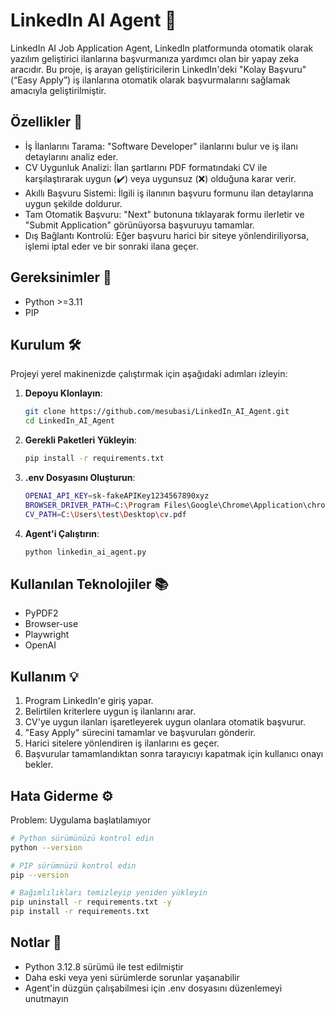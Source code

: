 # LinkedIn AI Agent 🤖

LinkedIn AI Job Application Agent, LinkedIn platformunda otomatik olarak yazılım geliştirici ilanlarına başvurmanıza yardımcı olan bir yapay zeka aracıdır. Bu proje, iş arayan geliştiricilerin LinkedIn'deki "Kolay Başvuru" (“Easy Apply”) iş ilanlarına otomatik olarak başvurmalarını sağlamak amacıyla geliştirilmiştir.

## Özellikler 🚀

- İş İlanlarını Tarama: "Software Developer" ilanlarını bulur ve iş ilanı detaylarını analiz eder.
- CV Uygunluk Analizi: İlan şartlarını PDF formatındaki CV ile karşılaştırarak uygun (✔️) veya uygunsuz (❌) olduğuna karar verir.
- Akıllı Başvuru Sistemi: İlgili iş ilanının başvuru formunu ilan detaylarına uygun şekilde doldurur.
- Tam Otomatik Başvuru: "Next" butonuna tıklayarak formu ilerletir ve "Submit Application" görünüyorsa başvuruyu tamamlar.
- Dış Bağlantı Kontrolü: Eğer başvuru harici bir siteye yönlendiriliyorsa, işlemi iptal eder ve bir sonraki ilana geçer.

## Gereksinimler 🔧

- Python >=3.11
- PIP

## Kurulum 🛠️

Projeyi yerel makinenizde çalıştırmak için aşağıdaki adımları izleyin:

1. **Depoyu Klonlayın**:
   ```bash
   git clone https://github.com/mesubasi/LinkedIn_AI_Agent.git
   cd LinkedIn_AI_Agent
   ```
2. **Gerekli Paketleri Yükleyin**:

   ```bash
   pip install -r requirements.txt
   ```

3. **.env Dosyasını Oluşturun**:

   ```bash
   OPENAI_API_KEY=sk-fakeAPIKey1234567890xyz
   BROWSER_DRIVER_PATH=C:\Program Files\Google\Chrome\Application\chrome.exe
   CV_PATH=C:\Users\test\Desktop\cv.pdf
   ```

4. **Agent'i Çalıştırın**:

   ```bash
   python linkedin_ai_agent.py
   ```

## Kullanılan Teknolojiler 📚

- PyPDF2
- Browser-use
- Playwright
- OpenAI

## Kullanım 💡

1. Program LinkedIn'e giriş yapar.
2. Belirtilen kriterlere uygun iş ilanlarını arar.
3. CV'ye uygun ilanları işaretleyerek uygun olanlara otomatik başvurur.
4. "Easy Apply" sürecini tamamlar ve başvuruları gönderir.
5. Harici sitelere yönlendiren iş ilanlarını es geçer.
6. Başvurular tamamlandıktan sonra tarayıcıyı kapatmak için kullanıcı onayı bekler.

## Hata Giderme ⚙

Problem: Uygulama başlatılamıyor

```bash
# Python sürümünüzü kontrol edin
python --version

# PIP sürümnüzü kontrol edin
pip --version

# Bağımlılıkları temizleyip yeniden yükleyin
pip uninstall -r requirements.txt -y
pip install -r requirements.txt
```

## Notlar 📝

- Python 3.12.8 sürümü ile test edilmiştir
- Daha eski veya yeni sürümlerde sorunlar yaşanabilir
- Agent'in düzgün çalışabilmesi için .env dosyasını düzenlemeyi unutmayın
